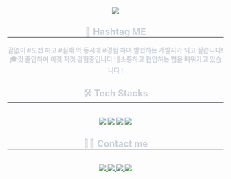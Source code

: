 <div align= "center">
    <img src="https://capsule-render.vercel.app/api?type=waving&color=gradient&height=180&text=😎%20Im%20SH&animation=fadeIn&fontColor=ffffff&fontSize=60" />
    </div>
    <div align= "center"> 
    <h2 style="border-bottom: 1px solid #21262d; color: #c9d1d9;"> 🙌 Hashtag ME </h2>  
    <div style="font-weight: 700; font-size: 15px; text-align: center; color: #c9d1d9;"> </li></li>끝없이 #도전 하고 #실패 와 동시에 #경험 하며 발전하는 개발자가 되고 싶습니다! </li>🎓갓 졸업하여 이것 저것 경험중입니다 !</li>📣소통하고 협업하는 법을 배워가고 있습니다 ! </div> 
    </div>
    <div align= "center">
    <h2 style="border-bottom: 1px solid #21262d; color: #c9d1d9;"> 🛠️ Tech Stacks </h2> <br> 
    <div style="margin: 0 auto; text-align: center;" align= "center"> <img src="https://img.shields.io/badge/C++-00599C?style=for-the-badge&logo=C%2B%2B&logoColor=white">
          <img src="https://img.shields.io/badge/PyTorch-EE4C2C?style=for-the-badge&logo=PyTorch&logoColor=white">
          <img src="https://img.shields.io/badge/Python-3776AB?style=for-the-badge&logo=Python&logoColor=white">
          <img src="https://img.shields.io/badge/Tensorflow-FF6F00?style=for-the-badge&logo=Tensorflow&logoColor=white">
          </div>
    </div>
    <div align= "center">
    <h2 style="border-bottom: 1px solid #21262d; color: #c9d1d9;"> 🧑‍💻 Contact me </h2> <br> 
    <div align= "center"> <a href=https://imsh0206.tistory.com/> <img src="https://img.shields.io/badge/Tistory-000000?style=for-the-badge&logo=Tistory&logoColor=white&link=https://imsh0206.tistory.com/"> </a>
         <a href=> <img src="https://img.shields.io/badge/Notion-000000?style=for-the-badge&logo=Notion&logoColor=white&link="> </a>
         <a href=mailto:dlatjgus0612@gmail.com> <img src="https://img.shields.io/badge/Gmail-EA4335?style=for-the-badge&logo=Gmail&logoColor=white&link=mailto:dlatjgus0612@gmail.com"> </a>
         <a href=> <img src="https://img.shields.io/badge/Instagram-E4405F?style=for-the-badge&logo=Instagram&logoColor=white&link="> </a>
          </div>  <br> 
    <div align= "center">  </div> 
    </div>
    
